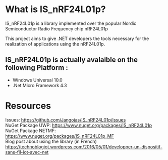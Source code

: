 # What is IS_nRF24L01p?

IS_nRF24L01p is a library implemented over the popular Nordic Semiconductor Radio Frequency chip nRF24L01p

This project aims to give .NET developers the tools necessary for the realization of applications using the nRF24L01p.

## IS_nRF24L01p is actually avalaible on the following Platform :
* Windows Universal 10.0 
* .Net Micro Framework 4.3 

# Resources
Issues: [https://github.com/Jangojas/IS_nRF24L01p/issues ](https://github.com/Jangojas/IS_nRF24L01p/issues )  
NuGet Package UWP: [https://www.nuget.org/packages/IS_nRF24L01p ](https://www.nuget.org/packages/IS_nRF24L01p )  
NuGet Package NETMF: [https://www.nuget.org/packages/IS_nRF24L01p_MF ](https://www.nuget.org/packages/IS_nRF24L01p_MF )  
Blog post about using the library (in French) [https://technoblogiot.wordpress.com/2016/05/01/developper-un-dispositif-sans-fil-iot-avec-net ](https://technoblogiot.wordpress.com/2016/05/01/developper-un-dispositif-sans-fil-iot-avec-net )
